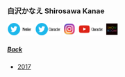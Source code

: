 ### 白沢かなえ Shirosawa Kanae
<a target="_blank" rel="noopener noreferrer" href="https://twitter.com/kanae_shirosawa"><img src="../../../Img/Icon_Twitter_Mem.PNG" height="30"></a> <a target="_blank" rel="noopener noreferrer" href="https://twitter.com/_maruyamaakane"><img src="../../../Img/Icon_Twitter_Char.PNG" height="30"></a> <a target="_blank" rel="noopener noreferrer" href="https://www.instagram.com/__shiro227/"><img src="../../../Img/Icon_Instagram.PNG" height="30"></a> <a target="_blank" rel="noopener noreferrer" href="https://www.youtube.com/channel/UCjOqQvf4u1mlzRNaphEbc7A"><img src="../../../Img/Icon_Youtube_Char.PNG" height="30"></a> <a target="_blank" rel="noopener noreferrer" href="https://www.showroom-live.com/room/profile?room_id=87763"><img src="../../../Img/Icon_Showroom.PNG" height="30"></a>
##### [Back](../../../readme.md)

- [2017](Kanae2017.md)
